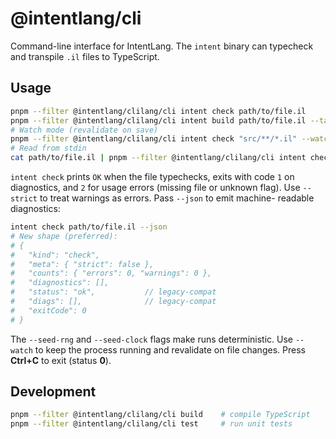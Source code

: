 # @intentlang/cli

Command-line interface for IntentLang. The `intent` binary can typecheck and transpile
`.il` files to TypeScript.

## Usage

```bash
pnpm --filter @intentlang/clilang/cli intent check path/to/file.il
pnpm --filter @intentlang/clilang/cli intent build path/to/file.il --target ts --out dist
# Watch mode (revalidate on save)
pnpm --filter @intentlang/clilang/cli intent check "src/**/*.il" --watch --max-errors 50
# Read from stdin
cat path/to/file.il | pnpm --filter @intentlang/clilang/cli intent check -
```

`intent check` prints `OK` when the file typechecks, exits with code `1` on
diagnostics, and `2` for usage errors (missing file or unknown flag).
Use `--strict` to treat warnings as errors. Pass `--json` to emit machine-
readable diagnostics:

```bash
intent check path/to/file.il --json
# New shape (preferred):
# {
#   "kind": "check",
#   "meta": { "strict": false },
#   "counts": { "errors": 0, "warnings": 0 },
#   "diagnostics": [],
#   "status": "ok",           // legacy-compat
#   "diags": [],              // legacy-compat
#   "exitCode": 0
# }
```

The `--seed-rng` and `--seed-clock` flags make runs deterministic.
Use `--watch` to keep the process running and revalidate on file changes. Press **Ctrl+C** to exit (status **0**).

## Development

```bash
pnpm --filter @intentlang/clilang/cli build    # compile TypeScript
pnpm --filter @intentlang/clilang/cli test     # run unit tests
```
